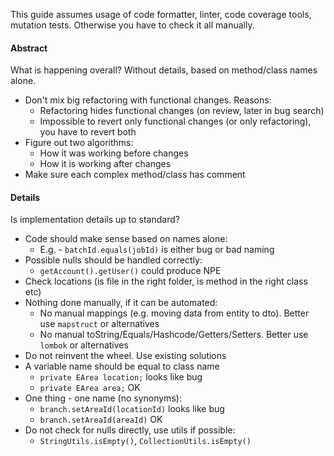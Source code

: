 This guide assumes usage of code formatter, linter, code coverage tools, mutation tests. Otherwise you have to check it all manually.

#### Abstract
What is happening overall? Without details, based on method/class names alone. 
* Don't mix big refactoring with functional changes. Reasons:
    * Refactoring hides functional changes (on review, later in bug search)
    * Impossible to revert only functional changes (or only refactoring), you have to revert both
* Figure out two algorithms:
    * How it was working before changes
    * How it is working after changes
* Make sure each complex method/class has comment

#### Details
Is implementation details up to standard?
* Code should make sense based on names alone:
    * E.g. - `batchId.equals(jobId)`  is either bug or bad naming
* Possible nulls should be handled correctly:
    * `getAccount().getUser()` could produce NPE
* Check locations (is file in the right folder, is method in the right class etc)
* Nothing done manually, if it can be automated:
    * No manual mappings (e.g. moving data from entity to dto). Better use `mapstruct` or alternatives
    * No manual toString/Equals/Hashcode/Getters/Setters. Better use `lombok` or alternatives
* Do not reinvent the wheel. Use existing solutions
* A variable name should be equal to class name
    * `private EArea location;` looks like bug
    * `private EArea area;` OK
* One thing - one name (no synonyms):
    * `branch.setAreaId(locationId)` looks like bug
    * `branch.setAreaId(areaId)` OK
* Do not check for nulls directly, use utils if possible:
    * `StringUtils.isEmpty()`, `CollectionUtils.isEmpty()`
